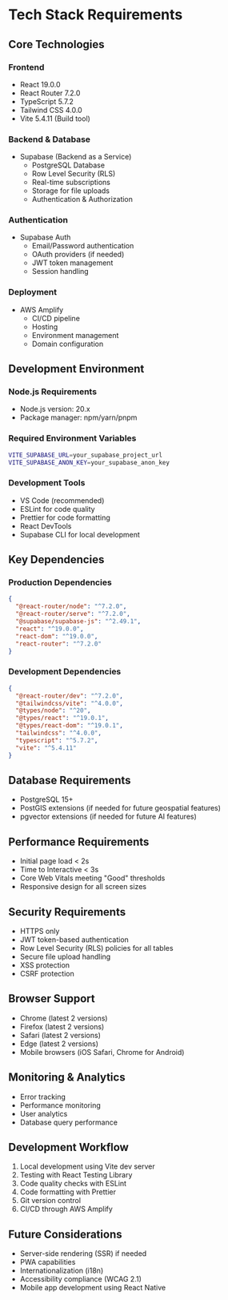 # Tech Stack Requirements

## Core Technologies

### Frontend
- React 19.0.0
- React Router 7.2.0
- TypeScript 5.7.2
- Tailwind CSS 4.0.0
- Vite 5.4.11 (Build tool)

### Backend & Database
- Supabase (Backend as a Service)
  - PostgreSQL Database
  - Row Level Security (RLS)
  - Real-time subscriptions
  - Storage for file uploads
  - Authentication & Authorization

### Authentication
- Supabase Auth
  - Email/Password authentication
  - OAuth providers (if needed)
  - JWT token management
  - Session handling

### Deployment
- AWS Amplify
  - CI/CD pipeline
  - Hosting
  - Environment management
  - Domain configuration

## Development Environment

### Node.js Requirements
- Node.js version: 20.x
- Package manager: npm/yarn/pnpm

### Required Environment Variables
```bash
VITE_SUPABASE_URL=your_supabase_project_url
VITE_SUPABASE_ANON_KEY=your_supabase_anon_key
```

### Development Tools
- VS Code (recommended)
- ESLint for code quality
- Prettier for code formatting
- React DevTools
- Supabase CLI for local development

## Key Dependencies

### Production Dependencies
```json
{
  "@react-router/node": "^7.2.0",
  "@react-router/serve": "^7.2.0",
  "@supabase/supabase-js": "^2.49.1",
  "react": "^19.0.0",
  "react-dom": "^19.0.0",
  "react-router": "^7.2.0"
}
```

### Development Dependencies
```json
{
  "@react-router/dev": "^7.2.0",
  "@tailwindcss/vite": "^4.0.0",
  "@types/node": "^20",
  "@types/react": "^19.0.1",
  "@types/react-dom": "^19.0.1",
  "tailwindcss": "^4.0.0",
  "typescript": "^5.7.2",
  "vite": "^5.4.11"
}
```

## Database Requirements
- PostgreSQL 15+
- PostGIS extensions (if needed for future geospatial features)
- pgvector extensions (if needed for future AI features)

## Performance Requirements
- Initial page load < 2s
- Time to Interactive < 3s
- Core Web Vitals meeting "Good" thresholds
- Responsive design for all screen sizes

## Security Requirements
- HTTPS only
- JWT token-based authentication
- Row Level Security (RLS) policies for all tables
- Secure file upload handling
- XSS protection
- CSRF protection

## Browser Support
- Chrome (latest 2 versions)
- Firefox (latest 2 versions)
- Safari (latest 2 versions)
- Edge (latest 2 versions)
- Mobile browsers (iOS Safari, Chrome for Android)

## Monitoring & Analytics
- Error tracking
- Performance monitoring
- User analytics
- Database query performance

## Development Workflow
1. Local development using Vite dev server
2. Testing with React Testing Library
3. Code quality checks with ESLint
4. Code formatting with Prettier
5. Git version control
6. CI/CD through AWS Amplify

## Future Considerations
- Server-side rendering (SSR) if needed
- PWA capabilities
- Internationalization (i18n)
- Accessibility compliance (WCAG 2.1)
- Mobile app development using React Native
